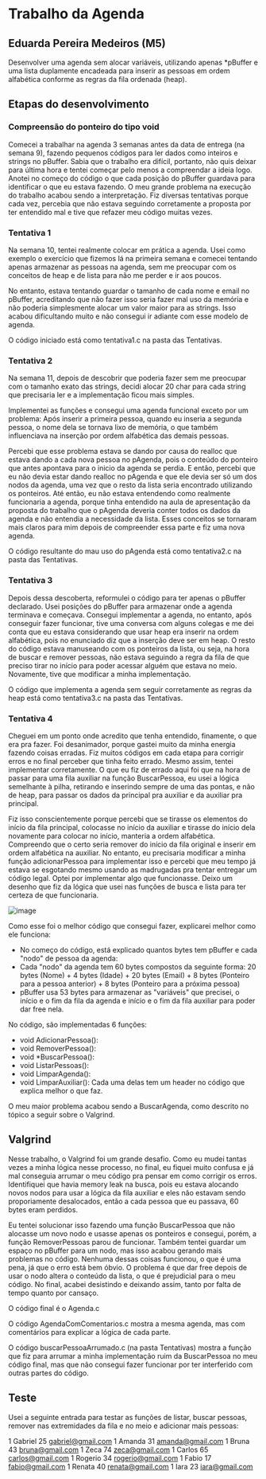 # Trabalho da Agenda
## Eduarda Pereira Medeiros (M5)

Desenvolver uma agenda sem alocar variáveis, utilizando apenas *pBuffer e uma lista duplamente encadeada para inserir as pessoas em ordem alfabética conforme as regras da fila ordenada (heap).

## Etapas do desenvolvimento
### Compreensão do ponteiro do tipo void

Comecei a trabalhar na agenda 3 semanas antes da data de entrega (na semana 9), fazendo pequenos códigos para ler dados como inteiros e strings no pBuffer. Sabia que o trabalho era difícil, portanto, não quis deixar para última hora e tentei começar pelo menos a compreendar a ideia logo. Anotei no começo do código o que cada posição do pBuffer guardava para identificar o que eu estava fazendo. O meu grande problema na execução do trabalho acabou sendo a interpretação. Fiz diversas tentativas porque cada vez, percebia que não estava seguindo corretamente a proposta por ter entendido mal e tive que refazer meu código muitas vezes.

### Tentativa 1

Na semana 10, tentei realmente colocar em prática a agenda. Usei como exemplo o exercício que fizemos lá na primeira semana e comecei tentando apenas armazenar as pessoas na agenda, sem me preocupar com os conceitos de heap e de lista para não me perder e ir aos poucos. 

No entanto, estava tentando guardar o tamanho de cada nome e email no pBuffer, acreditando que não fazer isso seria fazer mal uso da memória e não poderia simplesmente alocar um valor maior para as strings. Isso acabou dificultando muito e não consegui ir adiante com esse modelo de agenda.

O código iniciado está como tentativa1.c na pasta das Tentativas.

### Tentativa 2

Na semana 11, depois de descobrir que poderia fazer sem me preocupar com o tamanho exato das strings, decidi alocar 20 char para cada string que precisaria ler e a implementação ficou mais simples. 

Implementei as funções e consegui uma agenda funcional exceto por um problema: Após inserir a primeira pessoa, quando eu inseria a segunda pessoa, o nome dela se tornava lixo de memória, o que também influenciava na inserção por ordem alfabética das demais pessoas.

Percebi que esse problema estava se dando por causa do realloc que estava dando a cada nova pessoa no pAgenda, pois o conteúdo do ponteiro que antes apontava para o inicio da agenda se perdia. E então, percebi que eu não devia estar dando realloc no pAgenda e que ele devia ser só um dos nodos da agenda, uma vez que o resto da lista seria encontrado utilizando os ponteiros. Até então, eu não estava entendendo como realmente funcionaria a agenda, porque tinha entendido na aula de apresentação da proposta do trabalho que o pAgenda deveria conter todos os dados da agenda e não entendia a necessidade da lista. Esses conceitos se tornaram mais claros para mim depois de compreender essa parte e fiz uma nova agenda.

O código resultante do mau uso do pAgenda está como tentativa2.c na pasta das Tentativas.

### Tentativa 3

Depois dessa descoberta, reformulei o código para ter apenas o pBuffer declarado. Usei posições do pBuffer para armazenar onde a agenda terminava e começava. Consegui implementar a agenda, no entanto, após conseguir fazer funcionar, tive uma conversa com alguns colegas e me dei conta que eu estava considerando que usar heap era inserir na ordem alfabética, pois no enunciado diz que a inserção deve ser em heap. O resto do código estava manuseando com os ponteiros da lista, ou seja, na hora de buscar e remover pessoas, não estava seguindo a regra da fila de que preciso tirar no início para poder acessar alguém que estava no meio. Novamente, tive que modificar a minha implementação.

O código que implementa a agenda sem seguir corretamente as regras da heap está como tentativa3.c na pasta das Tentativas.

### Tentativa 4

Cheguei em um ponto onde acredito que tenha entendido, finamente, o que era pra fazer. Foi desanimador, porque gastei muito da minha energia fazendo coisas erradas. Fiz muitos códigos em cada etapa para corrigir erros e no final perceber que tinha feito errado. Mesmo assim, tentei implementar corretamente. O que eu fiz de errado aqui foi que na hora de passar para uma fila auxiliar na função BuscarPessoa, eu usei a lógica semelhante à pilha, retirando e inserindo sempre de uma das pontas, e não de heap, para passar os dados da principal pra auxiliar e da auxiliar pra principal. 

Fiz isso conscientemente porque percebi que se tirasse os elementos do início da fila principal, colocasse no início da auxiliar e tirasse do início dela novamente para colocar no início, manteria a ordem alfabética. Compreendo que o certo seria remover do início da fila original e inserir em ordem alfabética na auxiliar. No entanto, eu precisaria modificar a minha função adicionarPessoa para implementar isso e percebi que meu tempo já estava se esgotando mesmo usando as madrugadas pra tentar entregar um código legal. Optei por implementar algo que funcionasse. Deixo um desenho que fiz da lógica que usei nas funções de busca e lista para ter certeza de que funcionaria.

![image](https://github.com/user-attachments/assets/232f090b-d621-4b23-a1a1-6ff7560c74fd)


Como esse foi o melhor código que consegui fazer, explicarei melhor como ele funciona:
* No começo do código, está explicado quantos bytes tem pBuffer e cada "nodo" de pessoa da agenda:
* Cada "nodo" da agenda tem 60 bytes compostos da seguinte forma: 20 bytes (Nome) + 4 bytes (Idade) + 20 bytes (Email) + 8 bytes (Ponteiro para a pessoa anterior) + 8 bytes (Ponteiro para a próxima pessoa)
* pBuffer usa 53 bytes para armazenar as "variáveis" que precisei, o início e o fim da fila da agenda e início e o fim da fila auxiliar para poder dar free nela.

No código, são implementadas 6 funções: 
* void AdicionarPessoa():
* void RemoverPessoa():
* void *BuscarPessoa():
* void ListarPessoas():
* void LimparAgenda():
* void LimparAuxiliar():
Cada uma delas tem um header no código que explica melhor o que faz.

O meu maior problema acabou sendo a BuscarAgenda, como descrito no tópico a seguir sobre o Valgrind.

## Valgrind

Nesse trabalho, o Valgrind foi um grande desafio. Como eu mudei tantas vezes a minha lógica nesse processo, no final, eu fiquei muito confusa e já mal conseguia arrumar o meu código pra pensar em como corrigir os erros. Identifiquei que havia memory leak na busca, pois eu estava alocando novos nodos para usar a lógica da fila auxiliar e eles não estavam sendo proporiamente desalocados, então a cada pessoa que eu passava, 60 bytes eram perdidos.

Eu tentei solucionar isso fazendo uma função BuscarPessoa que não alocasse um novo nodo e usasse apenas os ponteiros e consegui, porém, a função RemoverPessoas parou de funcionar. Também tentei guardar um espaço no pBuffer para um nodo, mas isso acabou gerando mais problemas no código. Nenhuma dessas coisas funcionou, o que é uma pena, já que o erro está bem óbvio. O problema é que dar free depois de usar o nodo altera o conteúdo da lista, o que é prejudicial para o meu código. No final, acabei desistindo e deixando assim, tanto por falta de tempo quanto por cansaço.

O código final é o Agenda.c

O código AgendaComComentarios.c mostra a mesma agenda, mas com comentários para explicar a lógica de cada parte.

O código buscarPessoaArrumado.c (na pasta Tentativas) mostra a função que fiz para arrumar a minha implementação ruim da BuscarPessoa no meu código final, mas que não consegui fazer funcionar por ter interferido com outras partes do código.

## Teste

Usei a seguinte entrada para testar as funções de listar, buscar pessoas, remover nas extremidades da fila e no meio e adicionar mais pessoas:

1
Gabriel
25
gabriel@gmail.com
1
Amanda
31
amanda@gmail.com
1
Bruna
43
bruna@gmail.com
1
Zeca
74
zeca@gmail.com
1
Carlos
65
carlos@gmail.com
1
Rogerio
34
rogerio@gmail.com
1
Fabio
17
fabio@gmail.com
1
Renata
40
renata@gmail.com
1
Iara
23
iara@gmail.com

